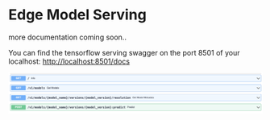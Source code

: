 # Edge Model Serving

more documentation coming soon..

You can find the tensorflow serving swagger on the port 8501 of your localhost: [http://localhost:8501/docs](http://localhost:8501/docs)

 ![model_serving_swagger](images/model_serving_swagger.png)
